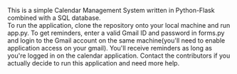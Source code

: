 This is a simple Calendar Management System written in Python-Flask combined with a SQL database.  
To run the application, clone the repository onto your local machine and run app.py. 
To get reminders, enter a valid Gmail ID and password in forms.py and login to the Gmail account on the same machine(you'll need to enable application access on your gmail). You'll receive reminders as long as you're logged in on the calendar application.
Contact the contributors if you actually decide to run this application and need more help.
